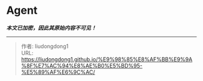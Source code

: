 # Agent

***本文已加密，因此其原始内容不可见！***

---

> 作者: liudongdong1  
> URL: https://liudongdong1.github.io/%E9%98%85%E8%AF%BB%E9%9A%8F%E7%AC%94%E8%AE%B0%E5%BD%95-%E5%89%AF%E6%9C%AC/  

